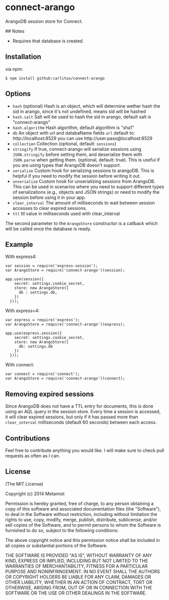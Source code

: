 connect-arango
==============

ArangoDB session store for Connect.

## Notes

* Requires that database is created.

## Installation

via npm:

    $ npm install github:carlitux/connect-arango

## Options

  - `hash` (optional) Hash is an object, which will determine wether hash the sid in arango, since it's not undefined, means sid will be hashed
  - `hash.salt` Salt will be used to hash the sid in arango, default salt is "connect-arango"
  - `hash.algorithm` Hash algorithm, default algorithm is "sha1"
  - `db` An object with url and databaName fields
           `url` default to: http://localhost:8529  you can use http://user:pass@localhost:8529
  - `collection` Collection (optional, default: `sessions`)
  - `stringify` If true, connect-arango will serialize sessions using `JSON.stringify` before
                setting them, and deserialize them with `JSON.parse` when getting them.
                (optional, default: true). This is useful if you are using types that
                ArangoDB doesn't support.
  - `serialize` Custom hook for serializing sessions to arangoDB. This is helpful if you need
                to modify the session before writing it out.
  - `unserialize` Custom hook for unserializing sessions from ArangoDB. This can be used in
                scenarios where you need to support different types of serializations
                (e.g., objects and JSON strings) or need to modify the session before using
                it in your app.
  - `clear_interval` The amount of milliseconds to wait between session accesses to clear expired sessions.
  - `ttl` ttl value in milliseconds used with clear_interval

The second parameter to the `ArangoStore` constructor is a callback which will be called once the database is ready.

## Example

With express4:
    
    var session = require('express-session');
    var ArangoStore = require('connect-arango')(session);

    app.use(session({
        secret: settings.cookie_secret,
        store: new ArangoStore({
          db : settings.db,
        })
      }));

With express<4:

    var express = require('express');
    var ArangoStore = require('connect-arango')(express);

    app.use(express.session({
        secret: settings.cookie_secret,
        store: new ArangoStore({
          db: settings.db
        })
      }));

With connect:

    var connect = require('connect');
    var ArangoStore = require('connect-arango')(connect);

## Removing expired sessions

  Since ArangoDB does not have a TTL entry for documents, this is done using an AQL query in the session store.
  Every time a session is accessed, it will clear expired sessions, but only if it has passed more than `clear_interval` milliseconds (default 60 seconds)
  between each access.

## Contributions

  Feel free to contribute anything you would like. I will make sure to check pull requests as often as I can.

## License

(The MIT License)

Copyright (c) 2014 Metamist

Permission is hereby granted, free of charge, to any person obtaining a copy
of this software and associated documentation files (the "Software"), to deal
in the Software without restriction, including without limitation the rights
to use, copy, modify, merge, publish, distribute, sublicense, and/or sell
copies of the Software, and to permit persons to whom the Software is
furnished to do so, subject to the following conditions:

The above copyright notice and this permission notice shall be included in all
copies or substantial portions of the Software.

THE SOFTWARE IS PROVIDED "AS IS", WITHOUT WARRANTY OF ANY KIND, EXPRESS OR
IMPLIED, INCLUDING BUT NOT LIMITED TO THE WARRANTIES OF MERCHANTABILITY,
FITNESS FOR A PARTICULAR PURPOSE AND NONINFRINGEMENT. IN NO EVENT SHALL THE
AUTHORS OR COPYRIGHT HOLDERS BE LIABLE FOR ANY CLAIM, DAMAGES OR OTHER
LIABILITY, WHETHER IN AN ACTION OF CONTRACT, TORT OR OTHERWISE, ARISING FROM,
OUT OF OR IN CONNECTION WITH THE SOFTWARE OR THE USE OR OTHER DEALINGS IN THE
SOFTWARE.
